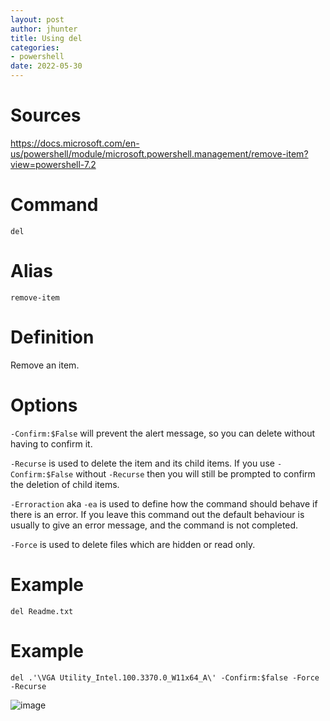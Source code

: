 ```yaml
---
layout: post
author: jhunter
title: Using del
categories:
- powershell
date: 2022-05-30
---
```


# Sources
https://docs.microsoft.com/en-us/powershell/module/microsoft.powershell.management/remove-item?view=powershell-7.2

# Command
`del`

# Alias
`remove-item`

# Definition
Remove an item.

# Options

`-Confirm:$False` will prevent the alert message, so you can delete without having to confirm it.

`-Recurse` is used to delete the item and its child items. 
If you use `-Confirm:$False` without `-Recurse` then you will still be prompted to confirm the deletion of child items.

`-Erroraction` aka `-ea` is used to define how the command should behave if there is an error. If you leave this command out the default behaviour is usually to give an error message, and the command is not completed.

`-Force` is used to delete files which are hidden or read only.

# Example

`del Readme.txt`

# Example

`del .'\VGA Utility_Intel.100.3370.0_W11x64_A\' -Confirm:$false -Force -Recurse`

![image](https://james-hunter.github.io/pictures/20220530_1.jpg)




